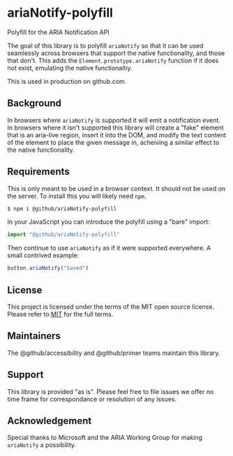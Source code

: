 # ariaNotify-polyfill

Polyfill for the ARIA Notification API

The goal of this library is to polyfill `ariaNotify` so that it can be used seamlessly across browsers that support the native functionality, and those that don't. This adds the `Element.prototype.ariaNotify` function if it does not exist, emulating the native functionaltiy.

This is used in production on github.com.

## Background 

In browsers where `ariaNotify` is supported it will emit a notification event. In browsers where it isn't supported this library will create a "fake" element that is an aria-live region, insert it into the DOM, and modify the text content of the element to place the given message in, acheiving a similar effect to the native functionality.

## Requirements

This is only meant to be used in a browser context. It should not be used on the server. To install this you will likely need `npm`.

```sh
$ npm i @github/ariaNotify-polyfill
```

In your JavaScript you can introduce the polyfill using a "bare" import:

```js
import "@github/ariaNotify-polyfill"
```

Then continue to use `ariaNotify` as if it were supported everywhere. A small contrived example:

```js
button.ariaNotify("Saved")
```

## License 

This project is licensed under the terms of the MIT open source license. Please refer to [MIT](./LICENSE.txt) for the full terms.

## Maintainers 

The @github/accessibiltiy and @github/primer teams maintain this library.

## Support

This library is provided "as is". Please feel free to file issues we offer no time frame for correspondance or resolution of any issues.

## Acknowledgement

Special thanks to Microsoft and the ARIA Working Group for making `ariaNotify` a possibility.
